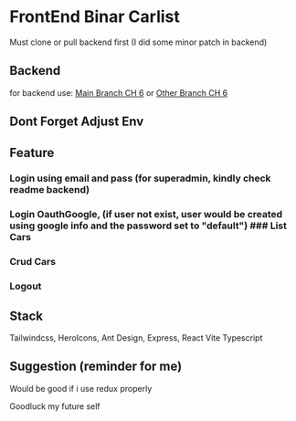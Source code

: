 # FrontEnd Binar Carlist
Must clone or pull backend first (I did some minor patch in backend)

## Backend
for backend use:
[Main Branch CH 6](https://github.com/Ceiera/BINAR-Synergy-6/tree/main/Challenge/CH6)
or
[Other Branch CH 6](https://github.com/Ceiera/BINAR-Synergy-6/tree/Challenge_7/Challenge/CH6)

## Dont Forget Adjust Env

## Feature
### Login using email and pass (for superadmin, kindly check readme backend) 
### Login OauthGoogle, (if user not exist, user would be created using google info and the password set to "default") ### List Cars 
### Crud Cars 
### Logout  

## Stack
Tailwindcss, HeroIcons, Ant Design, Express, React Vite Typescript

## Suggestion (reminder for me)
Would be good if i use redux properly

Goodluck my future self